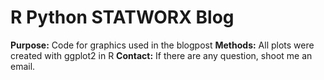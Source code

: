 # R Python STATWORX Blog

**Purpose:** Code for graphics used in the blogpost <link>
**Methods:** All plots were created with ggplot2 in R
**Contact:** If there are any question, shoot me an email.
